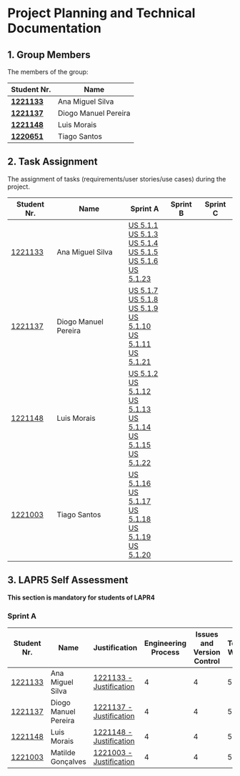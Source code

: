 # Project Planning and Technical Documentation

## 1. Group Members

The members of the group:

| Student Nr.	                     | Name			              |
|----------------------------------|----------------------|
| **[1221133](1221133/readme.md)** | Ana Miguel Silva     |
| **[1221137](1221137/readme.md)** | Diogo Manuel Pereira |
| **[1221148](1221148/readme.md)** | Luis Morais          |
| **[1220651](1221003/readme.md)** | Tiago Santos    |

## 2. Task Assignment

The assignment of tasks (requirements/user stories/use cases) during the project.

| Student Nr.	                 | Name                 | Sprint A                                                                                                                                                                                                                                                                                                                        | Sprint B                                                                                                                                                                    | Sprint C                                                                                                                                                                                                      |
|------------------------------|----------------------|---------------------------------------------------------------------------------------------------------------------------------------------------------------------------------------------------------------------------------------------------------------------------------------------------------------------------------|-----------------------------------------------------------------------------------------------------------------------------------------------------------------------------|---------------------------------------------------------------------------------------------------------------------------------------------------------------------------------------------------------------|
| [1221133](1221133/readme.md) | Ana Miguel Silva | [US 5.1.1](BackofficeModule\5.1.1\readme.md)   <br/>[US 5.1.3](BackofficeModule\5.1.3\readme.md)  <br/>[US 5.1.4](BackofficeModule\5.1.4\readme.md) <br/>[US 5.1.5](BackofficeModule\5.1.5\readme.md)        <br/>[US 5.1.6](BackofficeModule\5.1.6\readme.md)              <br/>[US 5.1.23](BackofficeModule\5.1.23\readme.md) |   |  |                                                                                  |
| [1221137](1221137/readme.md) | Diogo Manuel Pereira | [US 5.1.7](BackofficeModule\5.1.7\readme.md) <br/>[US 5.1.8](BackofficeModule\5.1.8\readme.md) <br/>[US 5.1.9](BackofficeModule\5.1.9\readme.md)   <br/>[US 5.1.10](BackofficeModule\5.1.10\readme.md) <br/>[US 5.1.11](BackofficeModule\5.1.11\readme.md) <br/>[US 5.1.21](BackofficeModule\5.1.20\readme.md)                  | | |
| [1221148](1221148/readme.md) | Luis Morais          | [US 5.1.2](BackofficeModule\5.1.2\readme.md) <br/>[US 5.1.12](BackofficeModule\5.1.12\readme.md) <br/>[US 5.1.13](BackofficeModule\5.1.13\readme.md)   <br/>[US 5.1.14](BackofficeModule\5.1.14\readme.md) <br/>[US 5.1.15](BackofficeModule\5.1.15\readme.md) <br/>[US 5.1.22](BackofficeModule\5.1.22\readme.md)              | | |
 |  [1221003](1221003/readme.md) | Tiago Santos    | [US 5.1.16](BackofficeModule\5.1.16\readme.md) <br/>[US 5.1.17](BackofficeModule\5.1.17\readme.md) <br/>[US 5.1.18](BackofficeModule\5.1.18\readme.md)   <br/>[US 5.1.19](BackofficeModule\5.1.19\readme.md) <br/>[US 5.1.20](BackofficeModule\5.1.20\readme.md)                                                                | | |

## 3. LAPR5 Self Assessment

**This section is mandatory for students of LAPR4**
### Sprint A

| Student Nr.	                 | Name                 | Justification                                              | Engineering Process | Issues and Version Control | Team Work | Deployment | Integration | Req. Satisfaction | 
|------------------------------|----------------------|------------------------------------------------------------|---------------------|----------------------------|-----------|------------|-------------|-------------------|
| [1221133](1221133/readme.md) | Ana Miguel Silva     | [1221133 - Justification](1221133/lapr5/sprinta/readme.md) | 4                   | 4                          | 5         | 4          | 4           | 4                 |
| [1221137](1221133/readme.md) | Diogo Manuel Pereira | [1221137 - Justification](1221137/lapr5/sprinta/readme.md) | 4                   | 4                          | 5         | 4          | 4           | 4                 |
| [1221148](1221133/readme.md) | Luis Morais          | [1221148 - Justification](1221148/lapr5/sprinta/readme.md) | 4                   | 4                          | 5         | 4          | 4           | 4                 |
| [1221003](1221003/readme.md) | Matilde Gonçalves    | [1221003 - Justification](1221003/lapr5/sprinta/readme.md) | 4                   | 4                          | 5         | 4          | 4           | 4                 |



